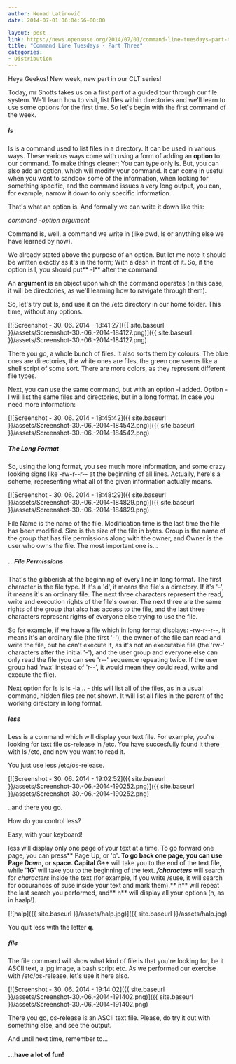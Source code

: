 ```yaml
---
author: Nenad Latinović
date: 2014-07-01 06:04:56+00:00

layout: post
link: https://news.opensuse.org/2014/07/01/command-line-tuesdays-part-three/
title: "Command Line Tuesdays - Part Three"
categories:
- Distribution
---
```

Heya Geekos! New week, new part in our CLT series!

Today, mr Shotts takes us on a first part of a guided tour through our file system. We'll learn how to visit, list files within directories and we'll learn to use some options for the first time. So let's begin with the first command of the week.

<!-- more -->


##### ls


ls is a command used to list files in a directory. It can be used in various ways. These various ways come with using a form of adding an **option** to our command. To make things clearer; You can type only ls. But, you can also add an option, which will modify your command. It can come in useful when you want to sandbox some of the information, when looking for something specific, and the command issues a very long output, you can, for example, narrow it down to only specific information.

That's what an option is. And formally we can write it down like this:

_command -option argument_

Command is, well, a command we write in (like pwd, ls or anything else we have learned by now).

We already stated above the purpose of an option. But let me note it should be written exactly as it's in the form; With a dash in front of it. So, if the option is l, you should put** -l** after the command.

An **argument** is an object upon which the command operates (in this case, it will be directories, as we'll learning how to navigate through them).

So, let's try out ls, and use it on the /etc directory in our home folder. This time, without any options.

[![Screenshot - 30. 06. 2014 - 18:41:27]({{ site.baseurl }}/assets/Screenshot-30.-06.-2014-184127.png)]({{ site.baseurl }}/assets/Screenshot-30.-06.-2014-184127.png)

There you go, a whole bunch of files. It also sorts them by colours. The blue ones are directories, the white ones are files, the green one seems like a shell script of some sort. There are more colors, as they represent different file types.

Next, you can use the same command, but with an option -l added. Option -l will list the same files and directories, but in a long format. In case you need more information:

[![Screenshot - 30. 06. 2014 - 18:45:42]({{ site.baseurl }}/assets/Screenshot-30.-06.-2014-184542.png)]({{ site.baseurl }}/assets/Screenshot-30.-06.-2014-184542.png)


##### The Long Format


So, using the long format, you see much more information, and some crazy looking signs like -rw-r--r-- at the beginning of all lines. Actually, here's a scheme, representing what all of the given information actually means.

[![Screenshot - 30. 06. 2014 - 18:48:29]({{ site.baseurl }}/assets/Screenshot-30.-06.-2014-184829.png)]({{ site.baseurl }}/assets/Screenshot-30.-06.-2014-184829.png)

File Name is the name of the file. Modification time is the last time the file has been modified. Size is the size of the file in bytes. Group is the name of the group that has file permissions along with the owner, and Owner is the user who owns the file. The most important one is...


##### ...File Permissions


That's the gibberish at the beginning of every line in long format. The first character is the file type. If it's a 'd', it means the file's a directory. If it's '-', it means it's an ordinary file. The next three characters represent the read, write and execution rights of the file's owner. The next three are the same rights of the group that also has access to the file, and the last three characters represent rights of everyone else trying to use the file.

So for example, if we have a file which in long format displays: -rw-r--r--, it means it's an ordinary file (the first '-'), the owner of the file can read and write the file, but he can't execute it, as it's not an executable file (the 'rw-' characters after the initial '-'), and the user group and everyone else can only read the file (you can see 'r--' sequence repeating twice. If the user group had 'rwx' instead of 'r--', it would mean they could read, write and execute the file).

Next option for ls is ls -la .. - this will list all of the files, as in a usual command, hidden files are not shown. It will list all files in the parent of the working directory in long format.


##### less


Less is a command which will display your text file. For example, you're looking for text file os-release in /etc. You have succesfully found it there with ls /etc, and now you want to read it.

You just use less /etc/os-release.

[![Screenshot - 30. 06. 2014 - 19:02:52]({{ site.baseurl }}/assets/Screenshot-30.-06.-2014-190252.png)]({{ site.baseurl }}/assets/Screenshot-30.-06.-2014-190252.png)

..and there you go.

How do you control less?

Easy, with your keyboard!

less will display only one page of your text at a time. To go forward one page, you can press** Page Up, or 'b'**. To go back one page, you can use **Page Down, or space**. Capital** G** will take you to the end of the text file, while '**1G**' will take you to the beginning of the text. **_/characters_** will search for _characters_ inside the text (for example, if you write /suse, it will search for occurances of suse inside your text and mark them).** n** will repeat the last search you performed, and** h** will display all your options (h, as in haalp!).

[![halp]({{ site.baseurl }}/assets/halp.jpg)]({{ site.baseurl }}/assets/halp.jpg)

You quit less with the letter **q**.


##### file


The file command will show what kind of file is that you're looking for, be it ASCII text, a jpg image, a bash script etc. As we performed our exercise with /etc/os-release, let's use it here also.

[![Screenshot - 30. 06. 2014 - 19:14:02]({{ site.baseurl }}/assets/Screenshot-30.-06.-2014-191402.png)]({{ site.baseurl }}/assets/Screenshot-30.-06.-2014-191402.png)

There you go, os-release is an ASCII text file. Please, do try it out with something else, and see the output.

And until next time, remember to...




#### ...have a lot of fun!




		
